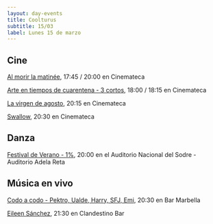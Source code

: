 ```yaml
---
layout: day-events
title: Coolturus
subtitle: 15/03
label: Lunes 15 de marzo
---
```


## Cine

[Al morir la matinée](https://cinemateca.org.uy/peliculas/841), 17:45 / 20:00 en Cinemateca

[Arte en tiempos de cuarentena - 3 cortos](https://cinemateca.org.uy/peliculas/1130), 18:00 / 18:15 en Cinemateca

[La virgen de agosto](https://cinemateca.org.uy/peliculas/929), 20:15 en Cinemateca

[Swallow](https://cinemateca.org.uy/peliculas/991), 20:30 en Cinemateca

## Danza

[Festival de Verano - 1%](https://sodre.gub.uy/#calendario), 20:00 en el Auditorio Nacional del Sodre - Auditorio Adela Reta

## Música en vivo

[Codo a codo - Pektro, Ualde, Harry, SFJ, Emi](https://instagram.com/barmarbella.uy?igshid=19ch0mrpjyn74), 20:30 en Bar Marbella

[Eileen Sánchez](https://instagram.com/clandestino__bar?igshid=mze5rflfmmi4), 21:30 en Clandestino Bar